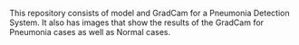This repository consists of model and GradCam for a Pneumonia Detection System. It also has images that show the results of the GradCam for Pneumonia cases as well as Normal cases.
